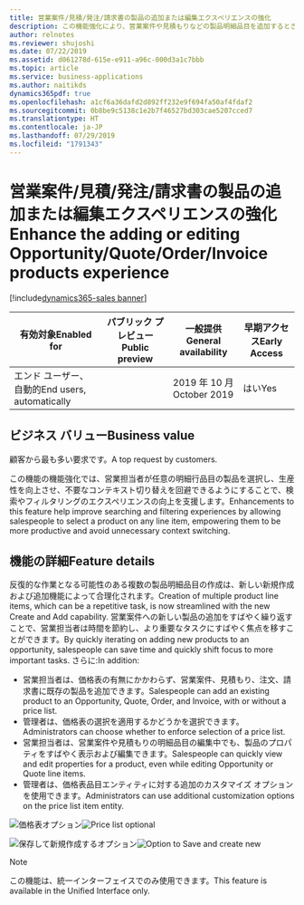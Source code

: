 ```yaml
---
title: 営業案件/見積/発注/請求書の製品の追加または編集エクスペリエンスの強化
description: この機能強化により、営業案件や見積もりなどの製品明細品目を追加するときに、商品を簡単に検索およびフィルター処理するためのより単純で直感的なエクスペリエンスが提供されます。 さらに、価格表を必須にする必要があるかどうかを設定するための組織レベルのオプションも提供されます。
author: relnotes
ms.reviewer: shujoshi
ms.date: 07/22/2019
ms.assetid: d061278d-615e-e911-a96c-000d3a1c7bbb
ms.topic: article
ms.service: business-applications
ms.author: naitikds
dynamics365pdf: true
ms.openlocfilehash: a1cf6a36dafd2d892ff232e9f694fa50af4fdaf2
ms.sourcegitcommit: 0b8be9c5138c1e2b7f46527bd303cae5207cced7
ms.translationtype: HT
ms.contentlocale: ja-JP
ms.lasthandoff: 07/29/2019
ms.locfileid: "1791343"
---
```

# <a name="enhance-the-adding-or-editing-opportunityquoteorderinvoice-products-experience"></a><span data-ttu-id="4bbb3-104">営業案件/見積/発注/請求書の製品の追加または編集エクスペリエンスの強化</span><span class="sxs-lookup"><span data-stu-id="4bbb3-104">Enhance the adding or editing Opportunity/Quote/Order/Invoice products experience</span></span>
[!include[dynamics365-sales banner](../includes/dynamics365-sales.md)]

| <span data-ttu-id="4bbb3-105">有効対象</span><span class="sxs-lookup"><span data-stu-id="4bbb3-105">Enabled for</span></span>    |  <span data-ttu-id="4bbb3-106">パブリック プレビュー</span><span class="sxs-lookup"><span data-stu-id="4bbb3-106">Public preview</span></span> | <span data-ttu-id="4bbb3-107">一般提供</span><span class="sxs-lookup"><span data-stu-id="4bbb3-107">General availability</span></span> | <span data-ttu-id="4bbb3-108">早期アクセス</span><span class="sxs-lookup"><span data-stu-id="4bbb3-108">Early Access</span></span> |
| ---------- | ---------- |---------- |---------- |
|<span data-ttu-id="4bbb3-109">エンド ユーザー、自動的</span><span class="sxs-lookup"><span data-stu-id="4bbb3-109">End users, automatically</span></span>|| <span data-ttu-id="4bbb3-110">2019 年 10 月</span><span class="sxs-lookup"><span data-stu-id="4bbb3-110">October 2019</span></span>|<span data-ttu-id="4bbb3-111">はい</span><span class="sxs-lookup"><span data-stu-id="4bbb3-111">Yes</span></span> |


## <a name="business-value"></a><span data-ttu-id="4bbb3-112">ビジネス バリュー</span><span class="sxs-lookup"><span data-stu-id="4bbb3-112">Business value</span></span>
<!-- bv start -->
<span data-ttu-id="4bbb3-113">顧客から最も多い要求です。</span><span class="sxs-lookup"><span data-stu-id="4bbb3-113">A top request by customers.</span></span> 

<span data-ttu-id="4bbb3-114">この機能の機能強化では、営業担当者が任意の明細行品目の製品を選択し、生産性を向上させ、不要なコンテキスト切り替えを回避できるようにすることで、検索やフィルタリングのエクスペリエンスの向上を支援します。</span><span class="sxs-lookup"><span data-stu-id="4bbb3-114">Enhancements to this feature help improve searching and filtering experiences by allowing salespeople to select a product on any line item, empowering them to be more productive and avoid unnecessary context switching.</span></span>
<!-- bv end -->



## <a name="feature-details"></a><span data-ttu-id="4bbb3-115">機能の詳細</span><span class="sxs-lookup"><span data-stu-id="4bbb3-115">Feature details</span></span>
<!--feature detail start -->
<span data-ttu-id="4bbb3-116">反復的な作業となる可能性のある複数の製品明細品目の作成は、新しい新規作成および追加機能によって合理化されます。</span><span class="sxs-lookup"><span data-stu-id="4bbb3-116">Creation of multiple product line items, which can be a repetitive task, is now streamlined with the new Create and Add capability.</span></span> <span data-ttu-id="4bbb3-117">営業案件への新しい製品の追加をすばやく繰り返すことで、営業担当者は時間を節約し、より重要なタスクにすばやく焦点を移すことができます。</span><span class="sxs-lookup"><span data-stu-id="4bbb3-117">By quickly iterating on adding new products to an opportunity, salespeople can save time and quickly shift focus to more important tasks.</span></span> <span data-ttu-id="4bbb3-118">さらに:</span><span class="sxs-lookup"><span data-stu-id="4bbb3-118">In addition:</span></span>  

- <span data-ttu-id="4bbb3-119">営業担当者は、価格表の有無にかかわらず、営業案件、見積もり、注文、請求書に既存の製品を追加できます。</span><span class="sxs-lookup"><span data-stu-id="4bbb3-119">Salespeople can add an existing product to an Opportunity, Quote, Order, and Invoice, with or without a price list.</span></span>  
- <span data-ttu-id="4bbb3-120">管理者は、価格表の選択を適用するかどうかを選択できます。</span><span class="sxs-lookup"><span data-stu-id="4bbb3-120">Administrators can choose whether to enforce selection of a price list.</span></span>  
- <span data-ttu-id="4bbb3-121">営業担当者は、営業案件や見積もりの明細品目の編集中でも、製品のプロパティをすばやく表示および編集できます。</span><span class="sxs-lookup"><span data-stu-id="4bbb3-121">Salespeople can quickly view and edit properties for a product, even while editing Opportunity or Quote line items.</span></span>  
- <span data-ttu-id="4bbb3-122">管理者は、価格表品目エンティティに対する追加のカスタマイズ オプションを使用できます。</span><span class="sxs-lookup"><span data-stu-id="4bbb3-122">Administrators can use additional customization options on the price list item entity.</span></span>

<span data-ttu-id="4bbb3-123">![価格表オプション](media/pricelist-optional.png "価格表オプション")</span><span class="sxs-lookup"><span data-stu-id="4bbb3-123">![Price list optional](media/pricelist-optional.png "Price list optional")</span></span>

<span data-ttu-id="4bbb3-124">![保存して新規作成するオプション](media/save-create-new.png "保存して新規作成するオプション")</span><span class="sxs-lookup"><span data-stu-id="4bbb3-124">![Option to Save and create new](media/save-create-new.png "Option to Save and create new")</span></span>

<!--feature detail end -->


> [!NOTE]
> <span data-ttu-id="4bbb3-125">この機能は、統一インターフェイスでのみ使用できます。</span><span class="sxs-lookup"><span data-stu-id="4bbb3-125">This feature is available in the Unified Interface only.</span></span>








